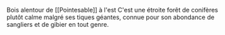 Bois alentour de [[Pointesable]] à l'est
C'est une étroite forêt de conifères plutôt calme malgré ses tiques géantes, connue pour son abondance de sangliers et de gibier en tout genre.